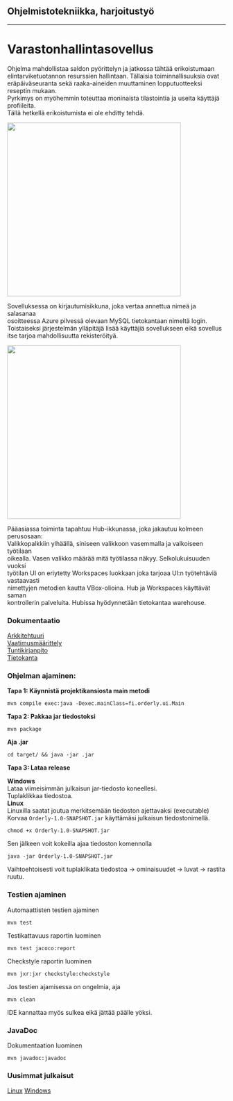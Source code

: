 ## Ohjelmistotekniikka, harjoitustyö
----
# Varastonhallintasovellus
<p>
Ohjelma mahdollistaa saldon pyörittelyn ja jatkossa tähtää erikoistumaan </br> 
elintarviketuotannon resurssien hallintaan. Tällaisia toiminnallisuuksia ovat </br>
eräpäiväseuranta sekä raaka-aineiden muuttaminen lopputuotteeksi reseptin mukaan. </br>
Pyrkimys on myöhemmin toteuttaa moninaista tilastointia ja useita käyttäjä profiileita. </br>
Tällä hetkellä erikoistumista ei ole ehditty tehdä.
</p>

<img src="https://github.com/EternalAzure/ot-harjoitustyo/blob/master/dokumentaatio/kuvat/Login%20screen.PNG" width="400"> 

<p>
Sovelluksessa on kirjautumisikkuna, joka vertaa annettua nimeä ja salasanaa </br>
osoitteessa Azure pilvessä olevaan MySQL tietokantaan nimeltä login. </br>
Toistaiseksi järjestelmän ylläpitäjä lisää käyttäjiä sovellukseen eikä sovellus </br> 
itse tarjoa mahdollisuutta rekisteröityä.
</p>

<img src="https://github.com/EternalAzure/ot-harjoitustyo/blob/master/dokumentaatio/kuvat/Hub.PNG" width="400">

<p>
Pääasiassa toiminta tapahtuu Hub-ikkunassa, joka jakautuu kolmeen perusosaan:  </br>
Valikkopalkkiin ylhäällä, siniseen valikkoon vasemmalla ja valkoiseen työtilaan </br>
oikealla. Vasen valikko määrää mitä työtilassa näkyy. Selkolukuisuuden vuoksi </br>
työtilan UI on eriytetty Workspaces luokkaan joka tarjoaa UI:n työtehtäviä vastaavasti </br>
nimettyjen metodien kautta VBox-olioina. Hub ja Workspaces käyttävät saman </br>
kontrollerin palveluita. Hubissa hyödynnetään tietokantaa warehouse.
</p>

### Dokumentaatio
[Arkkitehtuuri](dokumentaatio/arkkitehtuuri.md) </br>
[Vaatimusmäärittely](dokumentaatio/vaatimusmaarittely.md) </br>
[Tuntikirjanpito](dokumentaatio/tuntikirjanpito.md) </br>
[Tietokanta](dokumentaatio/skeema.txt)

### Ohjelman ajaminen:
__Tapa 1: Käynnistä projektikansiosta main metodi__
```
mvn compile exec:java -Dexec.mainClass=fi.orderly.ui.Main
```
__Tapa 2: Pakkaa jar tiedostoksi__
```
mvn package
```
__Aja .jar__
```
cd target/ && java -jar .jar
```
__Tapa 3: Lataa release__

__Windows__ </br>
Lataa viimeisimmän julkaisun jar-tiedosto koneellesi.</br>
Tuplaklikkaa tiedostoa. </br>
__Linux__ </br>
Linuxilla saatat joutua merkitsemään tiedoston ajettavaksi (executable) </br>
Korvaa ```Orderly-1.0-SNAPSHOT.jar``` käyttämäsi julkaisun tiedostonimellä.
```
chmod +x Orderly-1.0-SNAPSHOT.jar
```
Sen jälkeen voit kokeilla ajaa tiedoston komennolla
```
java -jar Orderly-1.0-SNAPSHOT.jar
```
Vaihtoehtoisesti voit tuplaklikata tiedostoa -> ominaisuudet -> luvat -> rastita ruutu.

### Testien ajaminen
Automaattisten testien ajaminen
```
mvn test
```
Testikattavuus raportin luominen
```
mvn test jacoco:report
```
Checkstyle raportin luominen
```
mvn jxr:jxr checkstyle:checkstyle
```
Jos testien ajamisessa on ongelmia, aja
```
mvn clean
```
IDE kannattaa myös sulkea eikä jättää päälle yöksi.

### JavaDoc
Dokumentaation luominen
```
mvn javadoc:javadoc
```

### Uusimmat julkaisut

[Linux](https://github.com/EternalAzure/ot-harjoitustyo/releases/tag/v1.0.0-linux)
[Windows](https://github.com/EternalAzure/ot-harjoitustyo/releases/tag/v1.0.0-windows)
